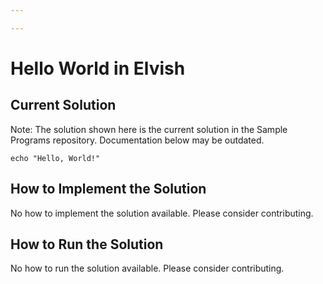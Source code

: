 ```yaml
---

---
```


# Hello World in Elvish

## Current Solution

Note: The solution shown here is the current solution in the Sample Programs repository. Documentation below may be outdated.

```Elvish
echo "Hello, World!"

```

## How to Implement the Solution

No how to implement the solution available. Please consider contributing.

## How to Run the Solution

No how to run the solution available. Please consider contributing.